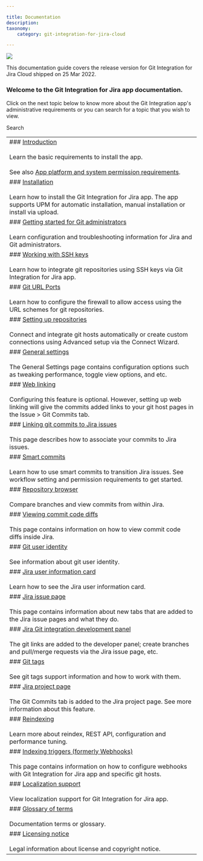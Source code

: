 ```yaml
---

title: Documentation
description:
taxonomy:
    category: git-integration-for-jira-cloud

---
```

![](https://bigbrassband.atlassian.net/wiki/download/thumbnails/1923022940/git-for-jira-landing-pages-title-banner.png?version=1&modificationDate=1630063533036&cacheVersion=1&api=v2&width=660&height=159)

This documentation guide covers the release version for Git Integration for Jira Cloud shipped on 25 Mar 2022.

### Welcome to the Git Integration for Jira app documentation.

Click on the next topic below to know more about the Git Integration app's administrative requirements or you can search for a topic that you wish to view.

 Search



|     |
| --- |
| ### [Introduction](/wiki/spaces/GITCLOUD/pages/1923022977/Introduction)<br><br>Learn the basic requirements to install the app.<br><br>See also [App platform and system permission requirements](/wiki/spaces/GITCLOUD/pages/405962836/Permissions). |
| ### [Installation](/wiki/spaces/GITCLOUD/pages/1923023014/Installation)<br><br>Learn how to install the Git Integration for Jira app. The app supports UPM for automatic installation, manual installation or install via upload. |
| ### [Getting started for Git administrators](/wiki/spaces/GITCLOUD/pages/1923023183/Getting+started+for+Git+administrators)<br><br>Learn configuration and troubleshooting information for Jira and Git administrators. |
| ### [Working with SSH keys](/wiki/spaces/GITCLOUD/pages/1923023617/Working+with+SSH+keys)<br><br>Learn how to integrate git repositories using SSH keys via Git Integration for Jira app. |
| ### [Git URL Ports](/wiki/spaces/GITCLOUD/pages/1937965122/Git+URL+Ports)<br><br>Learn how to configure the firewall to allow access using the URL schemes for git repositories. |
| ### [Setting up repositories](/wiki/spaces/GITCLOUD/pages/1923023982/Setting+up+integrations)<br><br>Connect and integrate git hosts automatically or create custom connections using Advanced setup via the Connect Wizard. |
| ### [General settings](/wiki/spaces/GITCLOUD/pages/1923025087/General+settings+for+administrators)<br><br>The General Settings page contains configuration options such as tweaking performance, toggle view options, and etc. |
| ### [Web linking](/git-integration-for-jira-cloud/Web-linking)<br><br>Configuring this feature is optional. However, setting up web linking will give the commits added links to your git host pages in the Issue > Git Commits tab. |
| ### [Linking git commits to Jira issues](/wiki/spaces/GITCLOUD/pages/1923025229/Linking+git+commits+to+Jira+issues)<br><br>This page describes how to associate your commits to Jira issues. |
| ### [Smart commits](/git-integration-for-jira-cloud/Smart-commits)<br><br>Learn how to use smart commits to transition Jira issues. See workflow setting and permission requirements to get started. |
| ### [Repository browser](/git-integration-for-jira-cloud/Repository-browser)<br><br>Compare branches and view commits from within Jira. |
| ### [Viewing commit code diffs](/wiki/spaces/GITCLOUD/pages/1923025639/Viewing+commit+code+diffs)<br><br>This page contains information on how to view commit code diffs inside Jira. |
| ### [Git user identity](/wiki/spaces/GITCLOUD/pages/1923023946/Git+user+Identity)<br><br>See information about git user identity. |
| ### [Jira user information card](/wiki/spaces/GITCLOUD/pages/1923025668/Jira+user+information+card)<br><br>Learn how to see the Jira user information card. |
| ### [Jira issue page](/wiki/spaces/GITCLOUD/pages/1923025695/Jira+issue+page)<br><br>This page contains information about new tabs that are added to the Jira issue pages and what they do. |
| ### [Jira Git integration development panel](/wiki/spaces/GITCLOUD/pages/1923025809/Jira+Git+integration+development+panel)<br><br>The git links are added to the developer panel; create branches and pull/merge requests via the Jira issue page, etc. |
| ### [Git tags](/git-integration-for-jira-cloud/Git-tags)<br><br>See git tags support information and how to work with them. |
| ### [Jira project page](/wiki/spaces/GITCLOUD/pages/1923026027/Jira+project+page)<br><br>The Git Commits tab is added to the Jira project page. See more information about this feature. |
| ### [Reindexing](/wiki/spaces/GITCLOUD/pages/1923026060/Reindexing)<br><br>Learn more about reindex, REST API, configuration and performance tuning. |
| ### [Indexing triggers (formerly Webhooks)](/wiki/spaces/GITCLOUD/pages/1923026143)<br><br>This page contains information on how to configure webhooks with Git Integration for Jira app and specific git hosts. |
| ### [Localization support](/git-integration-for-jira-cloud/Localization-support)<br><br>View localization support for Git Integration for Jira app. |
| ### [Glossary of terms](/wiki/spaces/GITCLOUD/pages/1923026202/Glossary+of+terms)<br><br>Documentation terms or glossary. |
| ### [Licensing notice](/git-integration-for-jira-cloud/Licensing-notice)<br><br>Legal information about license and copyright notice. |